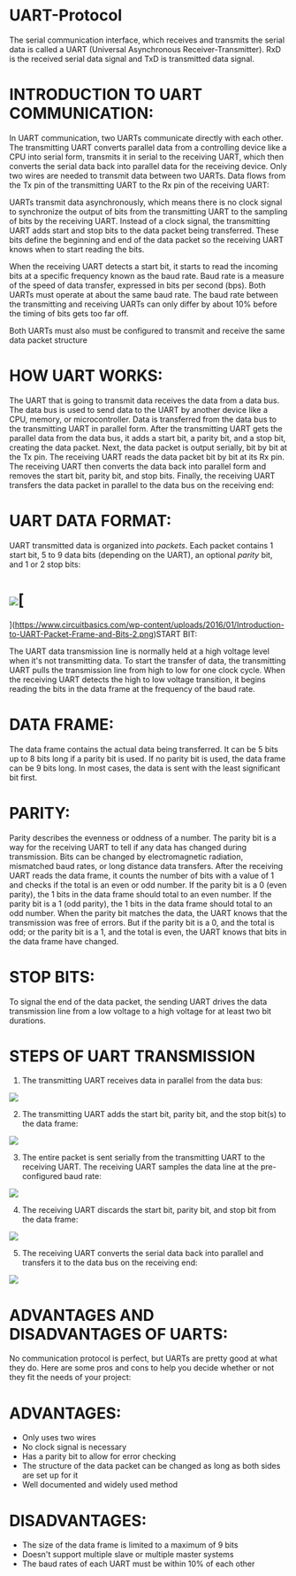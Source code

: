 # UART-Protocol

 The serial communication interface, which receives and transmits the serial data is called a UART (Universal Asynchronous Receiver-Transmitter). RxD is the received serial data signal and TxD is transmitted data signal.

# INTRODUCTION TO UART COMMUNICATION:

In UART communication, two UARTs communicate directly with each other. The transmitting UART converts parallel data from a controlling device like a CPU into serial form, transmits it in serial to the receiving UART, which then converts the serial data back into parallel data for the receiving device. Only two wires are needed to transmit data between two UARTs. Data flows from the Tx pin of the transmitting UART to the Rx pin of the receiving UART:

UARTs transmit data asynchronously, which means there is no clock signal to synchronize the output of bits from the transmitting UART to the sampling of bits by the receiving UART. Instead of a clock signal, the transmitting UART adds start and stop bits to the data packet being transferred. These bits define the beginning and end of the data packet so the receiving UART knows when to start reading the bits.

When the receiving UART detects a start bit, it starts to read the incoming bits at a specific frequency known as the baud rate. Baud rate is a measure of the speed of data transfer, expressed in bits per second (bps). Both UARTs must operate at about the same baud rate. The baud rate between the transmitting and receiving UARTs can only differ by about 10% before the timing of bits gets too far off.

Both UARTs must also must be configured to transmit and receive the same data packet structure

# HOW UART WORKS:

The UART that is going to transmit data receives the data from a data bus. The data bus is used to send data to the UART by another device like a CPU, memory, or microcontroller. Data is transferred from the data bus to the transmitting UART in parallel form. After the transmitting UART gets the parallel data from the data bus, it adds a start bit, a parity bit, and a stop bit, creating the data packet. Next, the data packet is output serially, bit by bit at the Tx pin. The receiving UART reads the data packet bit by bit at its Rx pin. The receiving UART then converts the data back into parallel form and removes the start bit, parity bit, and stop bits. Finally, the receiving UART transfers the data packet in parallel to the data bus on the receiving end:

# UART DATA FORMAT:

UART transmitted data is organized into _packets_. Each packet contains 1 start bit, 5 to 9 data bits (depending on the UART), an optional _parity_ bit, and 1 or 2 stop bits:

# ![](RackMultipart20220819-1-jgykcb_html_295577154c1e3ac9.png)[
](https://www.circuitbasics.com/wp-content/uploads/2016/01/Introduction-to-UART-Packet-Frame-and-Bits-2.png)START BIT:

The UART data transmission line is normally held at a high voltage level when it's not transmitting data. To start the transfer of data, the transmitting UART pulls the transmission line from high to low for one clock cycle. When the receiving UART detects the high to low voltage transition, it begins reading the bits in the data frame at the frequency of the baud rate.

# DATA FRAME:

The data frame contains the actual data being transferred. It can be 5 bits up to 8 bits long if a parity bit is used. If no parity bit is used, the data frame can be 9 bits long. In most cases, the data is sent with the least significant bit first.

# PARITY:

Parity describes the evenness or oddness of a number. The parity bit is a way for the receiving UART to tell if any data has changed during transmission. Bits can be changed by electromagnetic radiation, mismatched baud rates, or long distance data transfers. After the receiving UART reads the data frame, it counts the number of bits with a value of 1 and checks if the total is an even or odd number. If the parity bit is a 0 (even parity), the 1 bits in the data frame should total to an even number. If the parity bit is a 1 (odd parity), the 1 bits in the data frame should total to an odd number. When the parity bit matches the data, the UART knows that the transmission was free of errors. But if the parity bit is a 0, and the total is odd; or the parity bit is a 1, and the total is even, the UART knows that bits in the data frame have changed.

# STOP BITS:

To signal the end of the data packet, the sending UART drives the data transmission line from a low voltage to a high voltage for at least two bit durations.

# STEPS OF UART TRANSMISSION

1. The transmitting UART receives data in parallel from the data bus:

[![](RackMultipart20220819-1-jgykcb_html_82ca85d343f2ebe2.png)](https://www.circuitbasics.com/wp-content/uploads/2016/01/Introduction-to-UART-Data-Transmission-Diagram-UART-Gets-Byte-from-Data-Bus.png)

2. The transmitting UART adds the start bit, parity bit, and the stop bit(s) to the data frame:

[![](RackMultipart20220819-1-jgykcb_html_ba974c3170fbf88c.png)](https://www.circuitbasics.com/wp-content/uploads/2016/01/Introduction-to-UART-Data-Transmission-Diagram-UART-Adds-Start-Parity-ad-Stop-Bits-2.png)

3. The entire packet is sent serially from the transmitting UART to the receiving UART. The receiving UART samples the data line at the pre-configured baud rate:

[![](RackMultipart20220819-1-jgykcb_html_bd23700d1660dd6e.png)](https://www.circuitbasics.com/wp-content/uploads/2016/01/Introduction-to-UART-Data-Transmission-Diagram-Transmitting-UART-Sends-Data-Packet-Serially-to-Receiving-UART.png)

4.  The receiving UART discards the start bit, parity bit, and stop bit from the data frame:

[![](RackMultipart20220819-1-jgykcb_html_f0dcd15bc5afdba4.png)](https://www.circuitbasics.com/wp-content/uploads/2016/01/Introduction-to-UART-Data-Transmission-Diagram-UART-Removes-Start-Parity-and-Stop-Bits-2.png)

5. The receiving UART converts the serial data back into parallel and transfers it to the data bus on the receiving end:

[![](RackMultipart20220819-1-jgykcb_html_e3a2d021c3ae8f48.png)](https://www.circuitbasics.com/wp-content/uploads/2016/02/Introduction-to-UART-Data-Transmission-Diagram-Receiving-UART-Sends-Byte-to-Data-Bus-2.png)

#

# ADVANTAGES AND DISADVANTAGES OF UARTS:

No communication protocol is perfect, but UARTs are pretty good at what they do. Here are some pros and cons to help you decide whether or not they fit the needs of your project:

# ADVANTAGES:

- Only uses two wires
- No clock signal is necessary
- Has a parity bit to allow for error checking
- The structure of the data packet can be changed as long as both sides are set up for it
- Well documented and widely used method

# DISADVANTAGES:

- The size of the data frame is limited to a maximum of 9 bits
- Doesn't support multiple slave or multiple master systems
- The baud rates of each UART must be within 10% of each other

